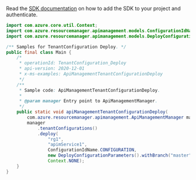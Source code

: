 Read the [SDK documentation](https://github.com/Azure/azure-sdk-for-java/blob/azure-resourcemanager-apimanagement_1.0.0-beta.2/sdk/apimanagement/azure-resourcemanager-apimanagement/README.md) on how to add the SDK to your project and authenticate.

```java
import com.azure.core.util.Context;
import com.azure.resourcemanager.apimanagement.models.ConfigurationIdName;
import com.azure.resourcemanager.apimanagement.models.DeployConfigurationParameters;

/** Samples for TenantConfiguration Deploy. */
public final class Main {
    /*
     * operationId: TenantConfiguration_Deploy
     * api-version: 2020-12-01
     * x-ms-examples: ApiManagementTenantConfigurationDeploy
     */
    /**
     * Sample code: ApiManagementTenantConfigurationDeploy.
     *
     * @param manager Entry point to ApiManagementManager.
     */
    public static void apiManagementTenantConfigurationDeploy(
        com.azure.resourcemanager.apimanagement.ApiManagementManager manager) {
        manager
            .tenantConfigurations()
            .deploy(
                "rg1",
                "apimService1",
                ConfigurationIdName.CONFIGURATION,
                new DeployConfigurationParameters().withBranch("master"),
                Context.NONE);
    }
}
```
